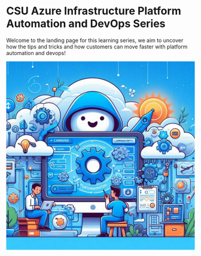 # CSU Azure Infrastructure Platform Automation and DevOps Series 

Welcome to the landing page for this learning series, we aim to uncover how the tips and tricks and how customers can move faster with platform automation and devops!


![Description of the image](./_0e533ba6-7792-4fc1-b0bc-501adcd5de20.jpg)

